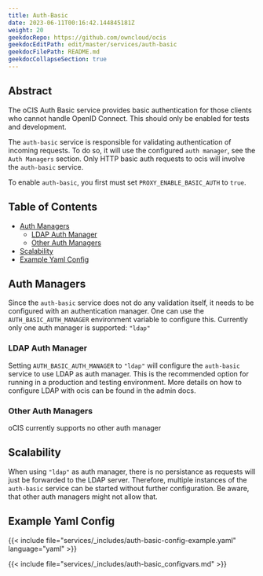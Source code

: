 ```yaml
---
title: Auth-Basic
date: 2023-06-11T00:16:42.144845181Z
weight: 20
geekdocRepo: https://github.com/owncloud/ocis
geekdocEditPath: edit/master/services/auth-basic
geekdocFilePath: README.md
geekdocCollapseSection: true
---
```


<!-- Do not edit this file, it is autogenerated. Edit the service README.md instead -->

## Abstract


The oCIS Auth Basic service provides basic authentication for those clients who cannot handle OpenID Connect. This should only be enabled for tests and development.

The `auth-basic` service is responsible for validating authentication of incoming requests. To do so, it will use the configured `auth manager`, see the `Auth Managers` section. Only HTTP basic auth requests to ocis will involve the `auth-basic` service.

To enable `auth-basic`, you first must set `PROXY_ENABLE_BASIC_AUTH` to `true`.


## Table of Contents

* [Auth Managers](#auth-managers)
  * [LDAP Auth Manager](#ldap-auth-manager)
  * [Other Auth Managers](#other-auth-managers)
* [Scalability](#scalability)
* [Example Yaml Config](#example-yaml-config)

## Auth Managers

Since the `auth-basic` service does not do any validation itself, it needs to be configured with an authentication manager. One can use the `AUTH_BASIC_AUTH_MANAGER` environment variable to configure this. Currently only one auth manager is supported: `"ldap"`

### LDAP Auth Manager

Setting `AUTH_BASIC_AUTH_MANAGER` to `"ldap"` will configure the `auth-basic` service to use LDAP as auth manager. This is the recommended option for running in a production and testing environment. More details on how to configure LDAP with ocis can be found in the admin docs.

### Other Auth Managers

oCIS currently supports no other auth manager

## Scalability

When using `"ldap"` as auth manager, there is no persistance as requests will just be forwarded to the LDAP server. Therefore, multiple instances of the `auth-basic` service can be started without further configuration. Be aware, that other auth managers might not allow that.

## Example Yaml Config
{{< include file="services/_includes/auth-basic-config-example.yaml"  language="yaml" >}}

{{< include file="services/_includes/auth-basic_configvars.md" >}}

